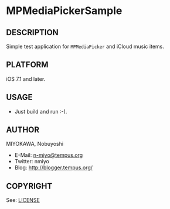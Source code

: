 MPMediaPickerSample
====================


DESCRIPTION
--------------------

Simple test application for `MPMediaPicker` and iCloud music items.


PLATFORM
--------------------

iOS 7.1 and later.


USAGE
--------------------

* Just build and run :-).


AUTHOR
--------------------

MIYOKAWA, Nobuyoshi

* E-Mail: n-miyo@tempus.org
* Twitter: nmiyo
* Blog: http://blogger.tempus.org/


COPYRIGHT
--------------------

See: [LICENSE](LICENSE)
